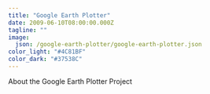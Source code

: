 ```yaml
---
title: "Google Earth Plotter"
date: 2009-06-10T08:00:00.000Z
tagline: ""
image:
  json: /google-earth-plotter/google-earth-plotter.json
color_light: "#4C81BF"
color_dark: "#37538C"
---
```


About the Google Earth Plotter Project
